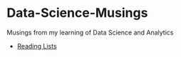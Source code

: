 # Data-Science-Musings

Musings from my learning of Data Science and Analytics


- [Reading Lists](reading/README.md)